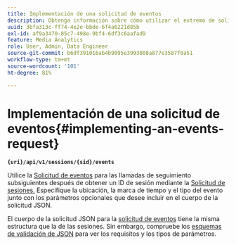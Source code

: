 ```yaml
---
title: Implementación de una solicitud de eventos
description: Obtenga información sobre cómo utilizar el extremo de solicitud de eventos para todas las llamadas de seguimiento subsiguientes después de obtener un ID de sesión
uuid: 3bfa313c-ff74-4e2e-bbde-6f4a6221d85b
exl-id: af9a3470-85c7-498e-9bf4-6df3c6aafad9
feature: Media Analytics
role: User, Admin, Data Engineer
source-git-commit: b6df391016ab4b9095e3993808a877e3587f0a51
workflow-type: tm+mt
source-wordcount: '101'
ht-degree: 81%

---
```


# Implementación de una solicitud de eventos{#implementing-an-events-request}

**`{uri}/api/v1/sessions/{sid}/events`**

Utilice la [Solicitud de eventos](/help/media-collection-api/mc-api-ref/mc-api-events-req.md) para las llamadas de seguimiento subsiguientes después de obtener un ID de sesión mediante la [Solicitud de sesiones.](/help/media-collection-api/mc-api-ref/mc-api-sessions-req.md) Especifique la ubicación, la marca de tiempo y el tipo del evento junto con los parámetros opcionales que desee incluir en el cuerpo de la solicitud JSON.

El cuerpo de la solicitud JSON para la [solicitud de eventos](/help/media-collection-api/mc-api-ref/mc-api-events-req.md) tiene la misma estructura que la de las sesiones. Sin embargo, compruebe los [esquemas de validación de JSON](/help/media-collection-api/mc-api-ref/mc-api-json-validation.md) para ver los requisitos y los tipos de parámetros.
